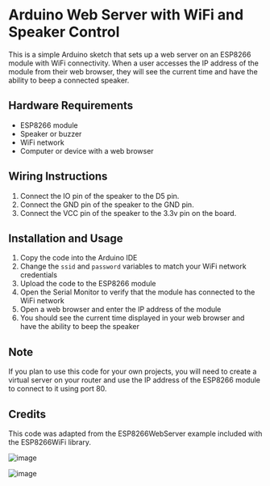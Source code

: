Arduino Web Server with WiFi and Speaker Control
================================================

This is a simple Arduino sketch that sets up a web server on an ESP8266 module with WiFi connectivity. When a user accesses the IP address of the module from their web browser, they will see the current time and have the ability to beep a connected speaker.

Hardware Requirements
---------------------

-   ESP8266 module
-   Speaker or buzzer
-   WiFi network
-   Computer or device with a web browser

Wiring Instructions
-------------------

1. Connect the IO pin of the speaker to the D5 pin.
2. Connect the GND pin of the speaker to the GND pin.
2. Connect the VCC pin of the speaker to the 3.3v pin on the board.

Installation and Usage
----------------------

1.  Copy the code into the Arduino IDE
2.  Change the `ssid` and `password` variables to match your WiFi network credentials
3.  Upload the code to the ESP8266 module
4.  Open the Serial Monitor to verify that the module has connected to the WiFi network
5.  Open a web browser and enter the IP address of the module
6.  You should see the current time displayed in your web browser and have the ability to beep the speaker

Note
----

If you plan to use this code for your own projects, you will need to create a virtual server on your router and use the IP address of the ESP8266 module to connect to it using port 80.

Credits
-------

This code was adapted from the ESP8266WebServer example included with the ESP8266WiFi library.


![image](https://user-images.githubusercontent.com/26854208/234386492-ef6fadd5-ee1f-46c7-b1b3-28d2cee84111.png)

![image](https://user-images.githubusercontent.com/26854208/234418710-37272f1f-0c95-42d7-a6b3-8b4a1f82685c.png)

